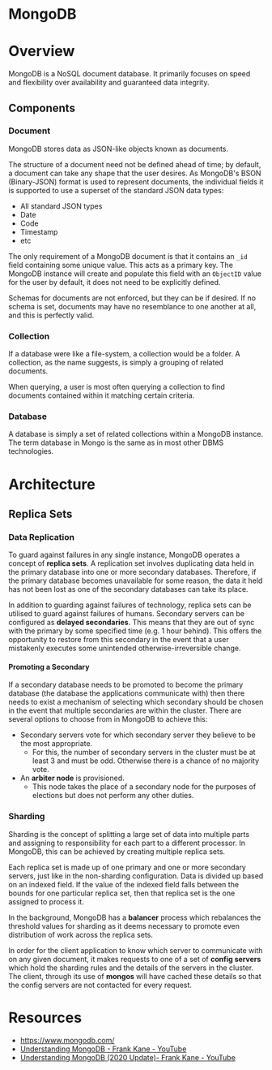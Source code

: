 MongoDB
=========

# Overview
MongoDB is a NoSQL document database. It primarily focuses on speed and flexibility over availability and guaranteed data integrity.

## Components

### Document
MongoDB stores data as JSON-like objects known as documents.

The structure of a document need not be defined ahead of time; by default, a document can take any shape that the user desires. As MongoDB's BSON (Binary-JSON) format is used to represent documents, the individual fields it is supported to use a superset of the standard JSON data types:

* All standard JSON types
* Date
* Code
* Timestamp
* etc

The only requirement of a MongoDB document is that it contains an `_id` field containing some unique value. This acts as a primary key. The MongoDB instance will create and populate this field with an `ObjectID` value for the user by default, it does not need to be explicitly defined.

Schemas for documents are not enforced, but they can be if desired. If no schema is set, documents may have no resemblance to one another at all, and this is perfectly valid.

### Collection
If a database were like a file-system, a collection would be a folder. A collection, as the name suggests, is simply a grouping of related documents.

When querying, a user is most often querying a collection to find documents contained within it matching certain criteria.

### Database
A database is simply a set of related collections within a MongoDB instance. The term database in Mongo is the same as in most other DBMS technologies.

# Architecture
## Replica Sets
### Data Replication
To guard against failures in any single instance, MongoDB operates a concept of **replica sets**. A replication set involves duplicating data held in the primary database into one or more secondary databases. Therefore, if the primary database becomes unavailable for some reason, the data it held has not been lost as one of the secondary databases can take its place.

In addition to guarding against failures of technology, replica sets can be utilised to guard against failures of humans. Secondary servers can be configured as **delayed secondaries**. This means that they are out of sync with the primary by some specified time (e.g. 1 hour behind). This offers the opportunity to restore from this secondary in the event that a user mistakenly executes some unintended otherwise-irreversible change.

#### Promoting a Secondary
If a secondary database needs to be promoted to become the primary database (the database the applications communicate with) then there needs to exist a mechanism of selecting which secondary should be chosen in the event that multiple secondaries are within the cluster. There are several options to choose from in MongoDB to achieve this:

* Secondary servers vote for which secondary server they believe to be the most appropriate.
  * For this, the number of secondary servers in the cluster must be at least 3 and must be odd. Otherwise there is a chance of no majority vote.
* An **arbiter node** is provisioned.
  * This node takes the place of a secondary node for the purposes of elections but does not perform any other duties.

### Sharding
Sharding is the concept of splitting a large set of data into multiple parts and assigning to responsibility for each part to a different processor. In MongoDB, this can be achieved by creating multiple replica sets.

Each replica set is made up of one primary and one or more secondary servers, just like in the non-sharding configuration. Data is divided up based on an indexed field. If the value of the indexed field falls between the bounds for one particular replica set, then that replica set is the one assigned to process it.

In the background, MongoDB has a **balancer** process which rebalances the threshold values for sharding as it deems necessary to promote even distribution of work across the replica sets.

In order for the client application to know which server to communicate with on any given document, it makes requests to one of a set of **config servers** which hold the sharding rules and the details of the servers in the cluster. The client, through its use of **mongos** will have cached these details so that the config servers are not contacted for every request.

# Resources
* https://www.mongodb.com/
* [Understanding MongoDB - Frank Kane - YouTube](https://www.youtube.com/watch?v=UFVFIKduXpo)
* [Understanding MongoDB (2020 Update)- Frank Kane - YouTube](https://www.youtube.com/watch?v=HWZRio7ukrk)
